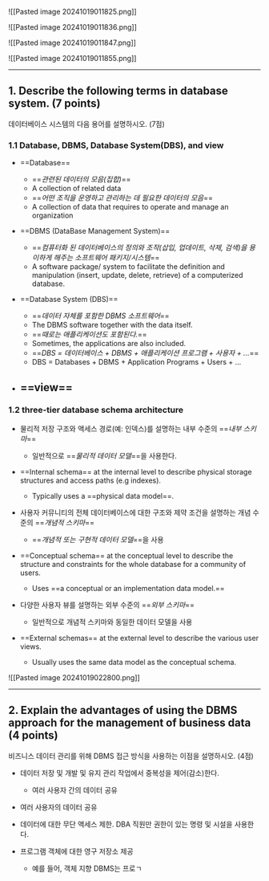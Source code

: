 ![[Pasted image 20241019011825.png]]

![[Pasted image 20241019011836.png]]

![[Pasted image 20241019011847.png]]

![[Pasted image 20241019011855.png]]

---
## 1. Describe the following terms in database system. (7 points)
데이터베이스 시스템의 다음 용어를 설명하시오. (7점)
### 1.1 Database, DBMS, Database System(DBS), and view
- ==Database== 
	- ==*관련된 데이터의 모음(집합)*==
	- A collection of related data
	- ==*어떤 조직을 운영하고 관리하는 데 필요한 데이터의 모음*==
	- A collection of data that requires to operate and manage an organization

- ==DBMS (DataBase Management System)==
	- ==*컴퓨터화 된 데이터베이스의 정의와 조작(삽입, 업데이트, 삭제, 검색)을 용이하게 해주는 소프트웨어 패키지/시스템*==
	- A software package/ system to facilitate the definition and manipulation (insert, update, delete, retrieve) of a computerized database.

- ==Database System (DBS)==
	- ==*데이터 자체를 포함한 DBMS 소프트웨어*==
	- The DBMS software together with the data itself. 
	- ==*때로는 애플리케이션도 포함된다.*==
	- Sometimes, the applications are also included.
	- ==*DBS = 데이터베이스 + DBMS + 애플리케이션 프로그램 + 사용자 + ...*==
	- DBS = Databases + DBMS + Application Programs + Users + ...

- ==view==
	- 

### 1.2 three-tier database schema architecture
- 물리적 저장 구조와 액세스 경로(예: 인덱스)를 설명하는 내부 수준의 ==*내부 스키마*==
	- 일반적으로 ==*물리적 데이터 모델*==을 사용한다.
- ==Internal schema== at the internal level to describe physical storage structures and access paths (e.g indexes).
	- Typically uses a ==physical data model==.

- 사용자 커뮤니티의 전체 데이터베이스에 대한 구조와 제약 조건을 설명하는 개념 수준의 ==*개념적 스키마*==
	- ==*개념적 또는 구현적 데이터 모델*==을 사용
- ==Conceptual schema== at the conceptual level to describe the structure and constraints for the whole database for a community of users.
	- Uses ==a conceptual or an implementation data model.==

- 다양한 사용자 뷰를 설명하는 외부 수준의 ==*외부 스키마*==
	- 일반적으로 개념적 스키마와 동일한 데이터 모델을 사용
- ==External schemas== at the external level to describe the various user views.
	- Usually uses the same data model as the conceptual schema.

![[Pasted image 20241019022800.png]]

---
## 2. Explain the advantages of using the DBMS approach for the management of business data (4 points)
비즈니스 데이터 관리를 위해 DBMS 접근 방식을 사용하는 이점을 설명하시오. (4점)

- 데이터 저장 및 개발 및 유지 관리 작업에서 중복성을 제어(감소)한다.
	- 여러 사용자 간의 데이터 공유

- 여러 사용자의 데이터 공유

- 데이터에 대한 무단 액세스 제한. DBA 직원만 권한이 있는 명령 및 시설을 사용한다.

- 프로그램 객체에 대한 영구 저장소 제공
	- 예를 들어, 객체 지향 DBMS는 프로ㄱ




